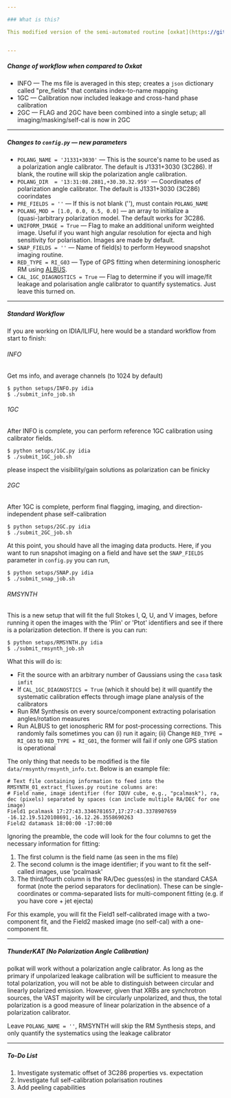```yaml
--- 

### What is this?

This modified version of the semi-automated routine [oxkat](https://github.com/IanHeywood/oxkat) includes polarisation calibration and imaging. This assumes you are familiar with the oxkat workflow:


---
```

##### Change of workflow when compared to Oxkat

* INFO — The ms file is averaged in this step; creates a `json` dictionary called "pre_fields" that contains index-to-name mapping
* 1GC  — Calibration now included leakage and cross-hand phase calibration
* 2GC  — FLAG and 2GC have been combined into a single setup; all imaging/masking/self-cal is now in 2GC

---
##### Changes to `config.py` — new parameters

* `POLANG_NAME = 'J1331+3030'` — This is the source's name to be used as a polarization angle calibrator. The default is J1331+3030 (3C286). If blank, the routine will skip the polarization angle calibration. 
* `POLANG_DIR  = '13:31:08.2881,+30.30.32.959'` — Coordinates of polarization angle calibrator. The default is J1331+3030 (3C286) coorindates
* `PRE_FIELDS = ''` — If this is not blank (''), must contain `POLANG_NAME`
* `POLANG_MOD = [1.0, 0.0, 0.5, 0.0]` — an array to initialize a (quasi-)arbitrary polarization model. The default works for 3C286.
* `UNIFORM_IMAGE = True` — Flag to make an additional uniform weighted image. Useful if you want high angular resolution for ejecta and high sensitivity for polarisation. Images are made by default.
* `SNAP_FIELDS = ''` — Name of field(s) to perform Heywood snapshot imaging routine.
* `RED_TYPE = RI_G03` — Type of GPS fitting when determining ionospheric RM using [ALBUS](https://github.com/twillis449/ALBUS_ionosphere/blob/master/python_scripts/MS_Iono_functions.py).
*  `CAL_1GC_DIAGNOSTICS = True` — Flag to determine if you will image/fit leakage and polarisation angle calibrator to quantify systematics. Just leave this turned on. 


---
##### Standard Workflow

If you are working on IDIA/ILIFU, here would be a standard workflow from start to finish:

###### INFO

Get ms info, and average channels (to 1024 by default)

   ```
   $ python setups/INFO.py idia
   $ ./submit_info_job.sh
   ```

###### 1GC

After INFO is complete, you can perform reference 1GC calibration using calibrator fields.

   ```
   $ python setups/1GC.py idia
   $ ./submit_1GC_job.sh
   ```

please inspect the visibility/gain solutions as polarization can be finicky

###### 2GC

After 1GC is complete, perform final flagging, imaging, and direction-independent phase self-calibration

   ```
   $ python setups/2GC.py idia
   $ ./submit_2GC_job.sh
   ```

At this point, you should have all the imaging data products. Here, if you want to run snapshot imaging on a field and have set the `SNAP_FIELDS` parameter in `config.py` you can run, 

   ```
   $ python setups/SNAP.py idia
   $ ./submit_snap_job.sh
   ```

###### RMSYNTH

This is a new setup that will fit the full Stokes I, Q, U, and V images, before running it open the images with the 'Plin' or 'Ptot' identifiers and see if there is a polarization detection.  If there is you can run:

   ```
   $ python setups/RMSYNTH.py idia
   $ ./submit_rmsynth_job.sh
   ```

What this will do is: 

   * Fit the source with an arbitrary number of Gaussians using the `casa` task `imfit`
   * If `CAL_1GC_DIAGNOSTICS = True` (which it should be) it will quantify the systematic calibration effects through image plane analysis of the calibrators
   * Run RM Synthesis on every source/component extracting polarisation angles/rotation measures
   * Run ALBUS to get ionospheric RM for post-processing corrections. This randomly fails sometimes you can (i) run it again; (ii) Change `RED_TYPE = RI_G03` to `RED_TYPE = RI_G01`, the former will fail if only one GPS station is operational

The only thing that needs to be modified is the file `data/rmsynth/rmsynth_info.txt`. Below is an example file:

```
# Text file containing information to feed into the RMSYNTH_01_extract_fluxes.py routine columns are:
# Field name, image identifier (for IQUV cube, e.g., "pcalmask"), ra, dec (pixels) separated by spaces (can include multiple RA/DEC for one image)
Field1 pcalmask 17:27:43.3346781657,17:27:43.3378907659 -16.12.19.5120108691,-16.12.26.3558690263
Field2 datamask 18:00:00 -17:00:00
```
Ignoring the preamble, the code will look for the four columns to get the necessary information for fitting:
  1. The first column is the field name (as seen in the ms file)
  2. The second column is the image identifier; if you want to fit the self-called images, use 'pcalmask'
  3. The third/fourth column is the RA/Dec guess(es) in the standard CASA format (note the period separators for declination). These can be single-coordinates or comma-separated lists for multi-component fitting (e.g. if you have core + jet ejecta)

For this example, you will fit the Field1 self-calibrated image with a two-component fit, and the Field2 masked image (no self-cal) with a one-component fit.

---

##### ThunderKAT (No Polarization Angle Calibration)

polkat will work without a polarization angle calibrator. As long as the primary if unpolarized leakage calibration will be sufficient to measure the total polarization, you will not be able to distinguish between circular and linearly polarized emission. However, given that XRBs are synchrotron sources, the VAST majority will be circularly unpolarized, and thus, the total polarization is a good measure of linear polarization in the absence of a polarization calibrator. 

Leave `POLANG_NAME = ''`, RMSYNTH will skip the RM Synthesis steps, and only quantify the systematics using the leakage calibrator

---
##### To-Do List

1. Investigate systematic offset of 3C286 properties vs. expectation
2. Investigate full self-calibration polarisation routines
3. Add peeling capabilities

